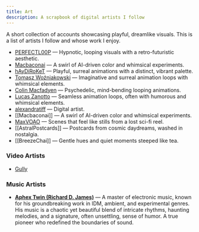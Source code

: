 ```yaml
---
title: Art
description: A scrapbook of digital artists I follow
---
```

A short collection of accounts showcasing playful, dreamlike visuals. This is a list of artists I follow and whose work I enjoy.

- [PERFECTL00P](https://giphy.com/PERFECTL00P) — Hypnotic, looping visuals with a retro-futuristic aesthetic.
- [Macbaconai](https://x.com/Macbaconai) — A swirl of AI-driven color and whimsical experiments.
- [hAyDiRoKeT](https://giphy.com/haydiroket) — Playful, surreal animations with a distinct, vibrant palette.
- [Tomasz Woźniakowski](https://womasz.org/) — Imaginative and surreal animation loops with whimsical elements.
- [Colin Macfadyen](https://colinmacfadyen.info/) — Psychedelic, mind-bending looping animations.
- [Lucas Zanotto](https://lucaszanotto.com/) — Seamless animation loops, often with humorous and whimsical elements.
- [alexandratiff](https://x.com/alexandratiff) — Digital artist.
- [[Macbaconai]] — A swirl of AI-driven color and whimsical experiments.
- [MaxVOAO](https://x.com/MaxVOAO/media) — Scenes that feel like stills from a lost sci-fi reel.
- [[AstralPostcards]] — Postcards from cosmic daydreams, washed in nostalgia.
- [[BreezeChai]] — Gentle hues and quiet moments steeped like tea.

### Video Artists

- [Gully](https://www.youtube.com/@Gully-Official/videos)

### Music Artists

- **[Aphex Twin (Richard D. James)](https://aphextwin.warp.net/)** — A master of electronic music, known for his groundbreaking work in IDM, ambient, and experimental genres. His music is a chaotic yet beautiful blend of intricate rhythms, haunting melodies, and a signature, often unsettling, sense of humor. A true pioneer who redefined the boundaries of sound.

